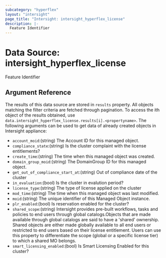 ```yaml
---
subcategory: "hyperflex"
layout: "intersight"
page_title: "Intersight: intersight_hyperflex_license"
description: |-
  Feature Identifier
---
```


# Data Source: intersight_hyperflex_license
Feature Identifier
## Argument Reference
The results of this data source are stored in `results` property.
All objects matching the filter criteria are fetched through pagination.
To access the ith object of the results obtained, use `data.intersight_hyperflex_license.results[i].<propertyname>`.
The following arguments can be used to get data of already created objects in Intersight appliance:
* `account_moid`:(string) The Account ID for this managed object. 
* `compliance_state`:(string) Is the cluster complaint with the license entitlements? 
* `create_time`:(string) The time when this managed object was created. 
* `domain_group_moid`:(string) The DomainGroup ID for this managed object. 
* `get_out_of_compliance_start_at`:(string) Out of compliance date of the cluster 
* `in_evaluation`:(bool) Is the cluster in evalution period? 
* `license_type`:(string) The type of license applied on the cluster 
* `mod_time`:(string) The time when this managed object was last modified. 
* `moid`:(string) The unique identifier of this Managed Object instance. 
* `plr_enabled`:(bool) Is reservation enabled for the cluster? 
* `shared_scope`:(string) Intersight provides pre-built workflows, tasks and policies to end users through global catalogs.Objects that are made available through global catalogs are said to have a 'shared' ownership. Shared objects are either made globally available to all end users or restricted to end users based on their license entitlement. Users can use this property to differentiate the scope (global or a specific license tier) to which a shared MO belongs. 
* `smart_licensing_enabled`:(bool) Is Smart Licensing Enabled for this cluster? 
 